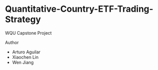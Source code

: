 # Quantitative-Country-ETF-Trading-Strategy
WQU Capstone Project

Author
* Arturo Aguilar
* Xiaochen Lin
* Wen Jiang
